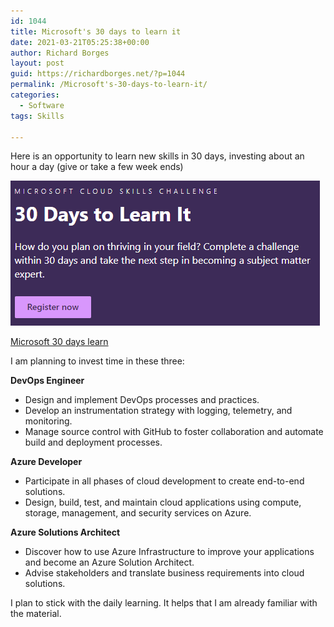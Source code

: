 ```yaml
---
id: 1044
title: Microsoft's 30 days to learn it
date: 2021-03-21T05:25:38+00:00
author: Richard Borges
layout: post
guid: https://richardborges.net/?p=1044
permalink: /Microsoft's-30-days-to-learn-it/
categories:
  - Software
tags: Skills

---
```

Here is an opportunity to learn new skills in 30 days, investing about an hour a day (give or take a few week ends)

![Microsoft 30 days learn](/assets/images/posts/2021/03/Microsoft30DayLearn.PNG)

<a href="https://developer.microsoft.com/en-gb/offers/30-days-to-learn-it?ocid=AID3028423_PersonalCSC_Corp_HQ_Blog#segment-2" target="_blank"> 
Microsoft 30 days learn </a>

I am planning to invest time in these three:


**DevOps Engineer** 

- Design and implement DevOps processes and practices. 
- Develop an instrumentation strategy with logging, telemetry, and monitoring.
- Manage source control with GitHub to foster collaboration and automate build and deployment processes.


**Azure Developer**

- Participate in all phases of cloud development to create end-to-end solutions. 
- Design, build, test, and maintain cloud applications using compute, storage, management, and security services on Azure.

**Azure Solutions Architect**

- Discover how to use Azure Infrastructure to improve your applications and become an Azure Solution Architect. 
- Advise stakeholders and translate business requirements into cloud solutions.


I plan to stick with the daily learning. It helps that I am already familiar with the material.

